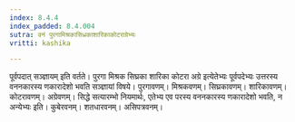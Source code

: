 ```yaml
---
index: 8.4.4
index_padded: 8.4.004
sutra: वनं पुरगामिश्रकासिध्रकाशारिकाकोटराग्रेभ्यः
vritti: kashika

---
```

पूर्वपदात् सञ्ज्ञायम् इति वर्तते। पुरगा मिश्रक सिघ्रका शारिका कोटरा अग्रे इत्येतेभ्यः पूर्वपदेभ्यः उत्तरस्य वननकारस्य णकारादेशो भवति सञ्ज्ञायां विषये। पुरगावणम्। मिश्रकवणम्। सिघ्रकावणम्। शारिकावणम्। कोटरावणम्। अग्रेवणम्। सिद्धे सत्यारम्भो नियमार्थः, एतेभ्य एव परस्य वननकारस्य णकारादेशो भवति, न अन्येभ्यः इति। कुबेरवनम्। शतधारवनम्। असिपत्रवनम्।